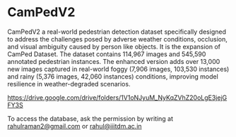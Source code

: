 # CamPedV2
CamPedV2 a real-world pedestrian detection dataset specifically designed to address the challenges posed by adverse weather conditions, occlusion, and visual ambiguity caused by person like objects.
It is the expansion of CamPed Dataset. The dataset contains 114,967 images and 545,590 annotated pedestrian instances.  The enhanced version adds over 13,000 new images captured in real-world foggy (7,906 images, 103,530 instances)
and rainy (5,376 images, 42,060 instances) conditions, improving model resilience in weather-degraded scenarios.

https://drive.google.com/drive/folders/1V1oNJyuM_NyKqZVhZ20oLgE3jejGFY3S

To access the database, ask the permission by writing at rahulraman2@gmail.com or rahul@iiitdm.ac.in
